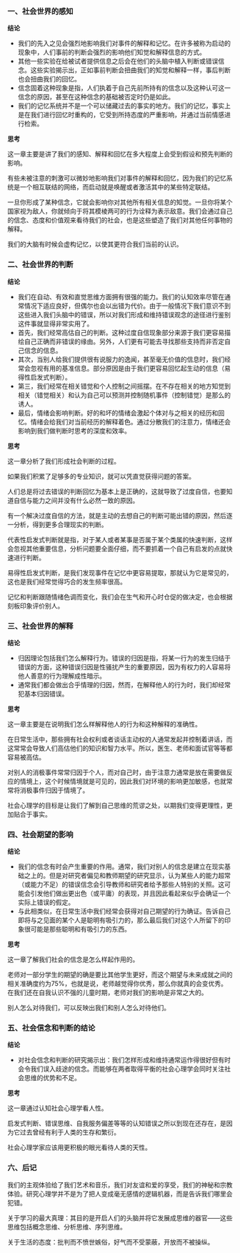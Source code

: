 ### 一、社会世界的感知

**结论**

- 我们的先入之见会强烈地影响我们对事件的解释和记忆。在许多被称为启动的现象中，人们事前的判断会强烈的影响他们知觉和解释信息的方式。
- 其他一些实验在给被试者提供信息之后会在他们的头脑中植入判断或错误信念。这些实验揭示出，正如事前判断会扭曲我们的知觉和解释一样，事后判断也会扭曲我们的回忆。
- 信念固着这种现象是指，人们执着于自己先前所持有的信念以及这种认可这一信念的原因，甚至在这种信念的基础被否定时仍是如此。
- 我们的记忆系统并不是一个可以储藏过去的事实的地方。我们的记忆，事实上是在我们进行回忆时重构的，它受到所持态度的严重影响，并通过当前情感进行检索。

**思考**

 这一章主要是讲了我们的感知、解释和回忆在多大程度上会受到假设和预先判断的影响。

有些未被注意的刺激可以微妙地影响我们对事件的解释和回忆，因为我们的记忆系统是一个相互联结的网络，而启动就是唤醒或者激活其中的某些特定联结。

一旦你形成了某种信念，它就会影响你对其他所有相关信息的知觉。一旦你将某个国家视为敌人，你就倾向于将其模棱两可的行为诠释为表示敌意。我们会通过自己的信念、态度和价值观来看待我们的社会，也是这些塑造了我们对其他任何事物的解释。

我们的大脑有时候会虚构记忆，以使其更符合我们当前的认识。

### 二、社会世界的判断

**结论**

- 我们在自动、有效和直觉思维方面拥有很强的能力。我们的认知效率尽管在通常情况下适应良好，但偶尔也会以出错为代价。由于一般情况下我们意识不到这些进入我们头脑中的错误，所以对我们形成和维持错误观念的途径进行鉴别这件事就显得非常实用了。
- 首先，我们经常高估自己的判断。这种过度自信现象部分来源于我们更容易描绘自己正确而非错误的缘由。另外，人们更有可能去寻找那些支持而非否定自己信念的信息。
- 其次，当别人给我们提供很有说服力的逸闻，甚至毫无价值的信息时，我们经常会忽视有用的基准信息。部分原因是由于我们更容易回忆起生动的信息（易得性启发式判断）。
- 第三，我们经常在相关错觉和个人控制之间摇摆。在不存在相关的地方知觉到相关（错觉相关）和认为自己可以预测并控制随机事件（控制错觉）是那么的诱人。
- 最后，情绪会影响判断。好的和坏的情绪会激起个体对与之相关的经历和回忆。情绪会给我们对当前经历的解释着色。通过分散我们的注意力，情绪还会影响到我们做判断时思考的深度和效率。

**思考**

这一章分析了我们形成社会判断的过程。

如果我们积累了足够多的专业知识，就可以凭直觉获得问题的答案。

人们总是将过去错误的判断回忆为基本上是正确的，这就导致了过度自信，也要知道自信与能力之间并没有什么必然一致的原因。

有一个解决过度自信的方法，就是主动的去想自己的判断可能出错的原因，然后逐一分析，得到更多合理现实的判断。

代表性启发式判断就是指，对于某人或者某事是否属于某个类属的快速判断，这样会忽视其他重要信息，分析问题要全面仔细，而不要抓着一个自己有启发的点就快速进行判断。

易得性启发式判断，是我们发现事件在记忆中更容易提取，那就认为它是常见的，这也是我们经常觉得巧合的发生频率很高。

记忆和判断跟随情绪色调而变化，我们会在生气和开心时仓促的做决定，也会根据刻板印象评价别人。

### 三、社会世界的解释

**结论**

- 归因理论包括我们怎么解释行为。错误的归因是指，将某一行为的发生归结于错误的方面，这种错误归因是性骚扰产生的重要原因，因为有权力的人容易将他人善意的行为理解成性暗示。
- 通常我们都会做出合乎情理的归因，然而，在解释他人的行为时，我们却经常犯基本归因错误。

**思考**

这一章主要是在说明我们怎么样解释他人的行为和这种解释的准确性。

在日常生活中，那些拥有社会权利或者谈话主动权的人通常发起并控制着讲话，而这常常会导致人们高估他们的知识和智力水平。所以，医生、老师和面试官等等都容易被高估。

对别人的消极事件常常归因于个人，而对自己时，由于注意力通常是放在需要做反应的情境上，这个时候情境就是可见的，因此我们对环境的影响更加敏感，也就常常将消极事件归因于情境了。

社会心理学的目标是让我们了解到自己思维的荒谬之处，以期我们变得更理性，更加贴合于事实。

### 四、社会期望的影响

**结论**

- 我们的信念有时会产生重要的作用。通常，我们对别人的信念是建立在现实基础之上的。但是对研究者偏见和教师期望的研究显示，认为某些人的能力超常（或能力不足）的错误信念会引导教师和研究者给予那些人特别的关照。这可能会引发他们做出更出色（或平庸）的表现，并且因此看起来似乎会确证一个实际上错误的假定。
- 与此相类似，在日常生活中我们经常会获得对自己期望的行为确证。告诉自己即将与之见面的某个人是聪明有吸引力的，那么最后我们对这个人所留下的印象很可能是那些聪明和有吸引力的东西。

**思考**

这一章了解我们社会的信念是怎么样起作用的。

老师对一部分学生的期望的确是要比其他学生更好，而这个期望与未来成就之间的相关准确度约为75%，也就是说，老师越觉得你优秀，那么你就真的会变优秀。在我们还在自我认识不强的儿童时期，老师对我们的影响是非常之大的。

别人怎么对待我们，可以反映出我们和别人怎么对待他们。

### 五、社会信念和判断的结论

**结论**

- 对社会信念和判断的研究揭示出：我们怎样形成和维持通常运作得很好但有时会令我们误入歧途的信念。而能够在两者取得平衡的社会心理学会同时关注社会思维的优势和不足。

**思考**

这一章通过认知社会心理学看人性。

启发式判断、错误思维、自我服务偏差等等的认知错误之所以到现在还存在，是因为它过去曾经有利于人类的生存和繁衍。

社会心理学家应该用更积极的眼光看待人类的天性。

### 六、后记

我们的主观体验给了我们艺术和音乐，我们对友谊和爱的享受，我们的神秘和宗教体验。研究心理学并不是为了把人变成毫无感情的逻辑机器，而是告诉我们哪里会犯错。

关于学习的最大真理：其目的是开启人们的头脑并将它发展成思维的器官——这些思维包括概念思维、分析思维、序列思维。

关于生活的态度：批判而不愤世嫉俗，好气而不受蒙蔽，开放而不被操纵。